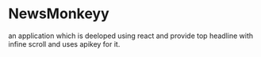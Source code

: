 # NewsMonkeyy
an application which is deeloped using react and provide top headline with infine scroll and uses apikey for it.
